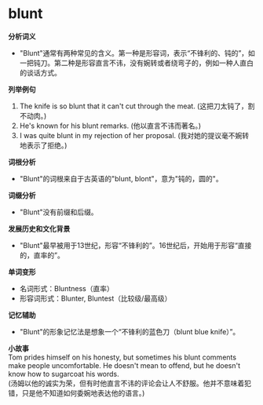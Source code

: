# blunt

**分析词义**

  

*   "Blunt"通常有两种常见的含义。第一种是形容词，表示“不锋利的、钝的”，如一把钝刀。第二种是形容直言不讳，没有婉转或者绕弯子的，例如一种人直白的谈话方式。

  

**列举例句**

  

1.  The knife is so blunt that it can't cut through the meat. (这把刀太钝了，割不动肉。)
2.  He's known for his blunt remarks. (他以直言不讳而著名。)
3.  I was quite blunt in my rejection of her proposal. (我对她的提议毫不婉转地表示了拒绝。)

  

**词根分析**

  

*   "Blunt"的词根来自于古英语的"blunt, blont"，意为"钝的，圆的"。

  

**词缀分析**

  

*   "Blunt"没有前缀和后缀。

  

**发展历史和文化背景**

  

*   "Blunt"最早被用于13世纪，形容“不锋利的”。16世纪后，开始用于形容“直接的，直率的”。

  

**单词变形**

  

*   名词形式：Bluntness（直率）
*   形容词形式：Blunter, Bluntest（比较级/最高级）

  

**记忆辅助**

  

*   "Blunt"的形象记忆法是想象一个“不锋利的蓝色刀（blunt blue knife）”。

  

**小故事**  
Tom prides himself on his honesty, but sometimes his blunt comments make people uncomfortable. He doesn't mean to offend, but he doesn't know how to sugarcoat his words.  
(汤姆以他的诚实为荣，但有时他直言不讳的评论会让人不舒服。他并不意味着犯错，只是他不知道如何委婉地表达他的语言。)
